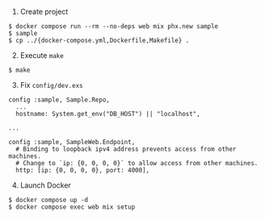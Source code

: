 1. Create project

```
$ docker compose run --rm --no-deps web mix phx.new sample
$ sample
$ cp ../{docker-compose.yml,Dockerfile,Makefile} .
```

2. Execute `make`

```
$ make
```

3. Fix `config/dev.exs`

```
config :sample, Sample.Repo,
  ...
  hostname: System.get_env("DB_HOST") || "localhost",

...

config :sample, SampleWeb.Endpoint,
  # Binding to loopback ipv4 address prevents access from other machines.
  # Change to `ip: {0, 0, 0, 0}` to allow access from other machines.
  http: [ip: {0, 0, 0, 0}, port: 4000],
```

4. Launch Docker

```
$ docker compose up -d
$ docker compose exec web mix setup
```

